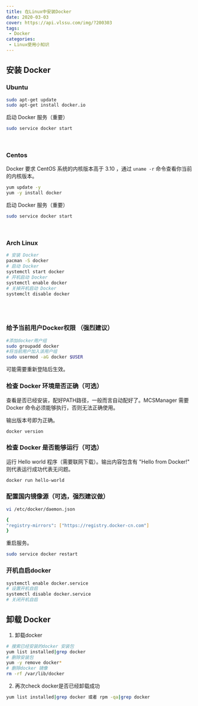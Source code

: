 ```yaml
---
title: 在Linux中安装Docker
date: 2020-03-03
cover: https://api.vlssu.com/img/?200303
tags:
 - Docker
categories: 
 - Linux使用小知识
---
```


## 安装 Docker

### Ubuntu 

```bash
sudo apt-get update
sudo apt-get install docker.io
```

启动 Docker 服务（重要）

```bash
sudo service docker start
```
<br />

### Centos
Docker 要求 CentOS 系统的内核版本高于 3.10 ，通过 `uname -r` 命令查看你当前的内核版本。

```bash
yum update -y
yum -y install docker
```

启动 Docker 服务（重要）

```bash
sudo service docker start
```
<br />

### Arch Linux

```bash
# 安装 Docker
pacman -S docker
# 启动 Docker
systemctl start docker
# 开机启动 Docker
systemctl enable docker
# 关掉开机启动 Docker
systemclt disable docker
```

<br /><br />

### 给予当前用户Docker权限 （强烈建议）

```bash
#添加docker用户组
sudo groupadd docker
#将当前用户加入该用户组
sudo usermod -aG docker $USER
```
可能需要重新登陆后生效。

### 检查 Docker 环境是否正确（可选）

查看是否已经安装，配好PATH路径，一般而言自动配好了。MCSManager 需要 Docker 命令必须能够执行，否则无法正确使用。


输出版本号即为正确。

```bash
docker version
```

### 检查 Docker 是否能够运行（可选）

运行 Hello world 程序（需要联网下载）。输出内容包含有 "Hello from Docker!" 则代表运行成功代表无问题。

```bash
docker run hello-world
```


### 配置国内镜像源（可选，强烈建议做）

```bash
vi /etc/docker/daemon.json 

{ 
"registry-mirrors": ["https://registry.docker-cn.com"] 
}
```

重启服务。

```bash
sudo service docker restart
```

### 开机自启docker
```bash
systemctl enable docker.service
# 设置开机自启
systemctl disable docker.service
# 关闭开机自启
```

## 卸载 Docker
1. 卸载docker
```bash
# 搜索已经安装的docker 安装包
yum list installed|grep docker  
# 删除安装包
yum -y remove docker*
# 删除docker 镜像
rm -rf /var/lib/docker
```

2. 再次check docker是否已经卸载成功
```bash
yum list installed|grep docker 或者 rpm -qa|grep docker  
```